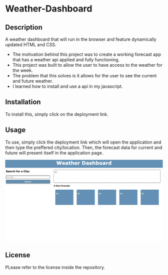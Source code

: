 # Weather-Dashboard

## Description
A weather dashboard that will run in the browser and feature dynamically updated HTML and CSS.

- The motivation behind this project was to create a working forecast app that has a weather api applied and fully functioning. 
- This project was built to allow the user to have access to the weather for the week.
- The problem that this solves is it allows for the user to see the current and future weather. 
- I learned how to install and use a api in my javascript. 
## Installation

To install this, simply click on the deployment link.

## Usage

To use, simply click the deployment link which will open the application and then type the preffered city/location. Then, the forecast data for current and future will present itself in the application page.

![ScreenShot](https://github.com/Christina2208/Weather-Dashboard/blob/main/assets/images/Screen%20Shot%202023-05-25%20at%2011.28.22%20PM.png)

## License

PLease refer to the license inside the repository.
